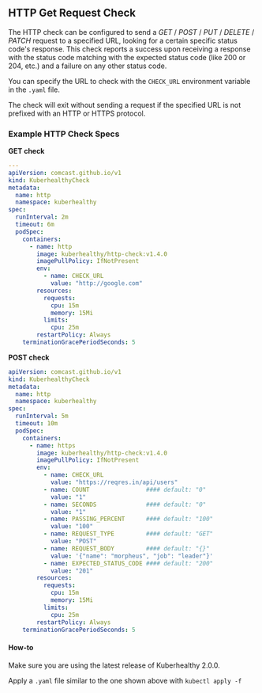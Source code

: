 ## HTTP Get Request Check

The HTTP check can be configured to send a _GET_ / _POST_ / _PUT_ / _DELETE_ / _PATCH_ request to a specified URL, looking for a certain specific status code's response. This check reports a success upon receiving a response with the status code matching with the expected status code (like 200 or 204, etc.) and a failure on any other status code.

You can specify the URL to check with the `CHECK_URL` environment variable in the `.yaml` file.

The check will exit without sending a request if the specified URL is not prefixed with an HTTP or HTTPS protocol.

### Example HTTP Check Specs

**GET check**
```yaml
---
apiVersion: comcast.github.io/v1
kind: KuberhealthyCheck
metadata:
  name: http
  namespace: kuberhealthy
spec:
  runInterval: 2m
  timeout: 6m
  podSpec:
    containers:
      - name: http
        image: kuberhealthy/http-check:v1.4.0
        imagePullPolicy: IfNotPresent
        env:
          - name: CHECK_URL
            value: "http://google.com"
        resources:
          requests:
            cpu: 15m
            memory: 15Mi
          limits:
            cpu: 25m
        restartPolicy: Always
    terminationGracePeriodSeconds: 5
```

**POST check**
```yaml
apiVersion: comcast.github.io/v1
kind: KuberhealthyCheck
metadata:
  name: http
  namespace: kuberhealthy
spec:
  runInterval: 5m
  timeout: 10m
  podSpec:
    containers:
      - name: https
        image: kuberhealthy/http-check:v1.4.0
        imagePullPolicy: IfNotPresent
        env:
          - name: CHECK_URL
            value: "https://reqres.in/api/users"
          - name: COUNT                #### default: "0"
            value: "1"
          - name: SECONDS              #### default: "0"
            value: "1"
          - name: PASSING_PERCENT      #### default: "100"
            value: "100"
          - name: REQUEST_TYPE         #### default: "GET"
            value: "POST"
          - name: REQUEST_BODY         #### default: "{}"
            value: '{"name": "morpheus", "job": "leader"}'
          - name: EXPECTED_STATUS_CODE #### default: "200"
            value: "201"
        resources:
          requests:
            cpu: 15m
            memory: 15Mi
          limits:
            cpu: 25m
        restartPolicy: Always
    terminationGracePeriodSeconds: 5
```

#### How-to

Make sure you are using the latest release of Kuberhealthy 2.0.0.

Apply a `.yaml` file similar to the one shown above with `kubectl apply -f`
